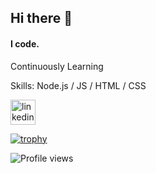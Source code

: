 ## Hi there 👋

#### I code.
Continuously Learning

Skills: Node.js / JS / HTML / CSS

[<img src='https://cdn.jsdelivr.net/npm/simple-icons@3.0.1/icons/linkedin.svg' alt='linkedin' height='40'>](https://www.linkedin.com/in/https://www.linkedin.com/in/aryan-kohli-00a594202//)  

[![trophy](https://github-profile-trophy.vercel.app/?username=AryanKohli88)](https://github.com/ryo-ma/github-profile-trophy)

![Profile views](https://gpvc.arturio.dev/AryanKohli88)  



<!--
**AryanKohli88/AryanKohli88** is a ✨ _special_ ✨ repository because its `README.md` (this file) appears on your GitHub profile.

Here are some ideas to get you started:

- 🔭 I’m currently working on ...
- 🌱 I’m currently learning ...
- 👯 I’m looking to collaborate on ...
- 🤔 I’m looking for help with ...
- 💬 Ask me about ...
- 📫 How to reach me: ...
- 😄 Pronouns: ...
- ⚡ Fun fact: ...
-->
